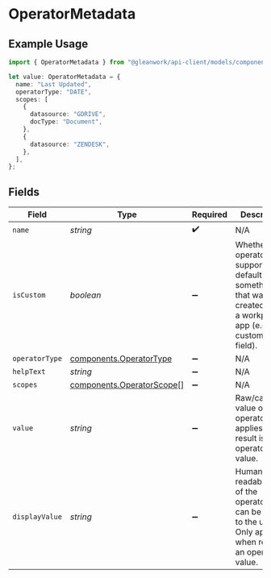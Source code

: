 # OperatorMetadata

## Example Usage

```typescript
import { OperatorMetadata } from "@gleanwork/api-client/models/components";

let value: OperatorMetadata = {
  name: "Last Updated",
  operatorType: "DATE",
  scopes: [
    {
      datasource: "GDRIVE",
      docType: "Document",
    },
    {
      datasource: "ZENDESK",
    },
  ],
};
```

## Fields

| Field                                                                                                                        | Type                                                                                                                         | Required                                                                                                                     | Description                                                                                                                  |
| ---------------------------------------------------------------------------------------------------------------------------- | ---------------------------------------------------------------------------------------------------------------------------- | ---------------------------------------------------------------------------------------------------------------------------- | ---------------------------------------------------------------------------------------------------------------------------- |
| `name`                                                                                                                       | *string*                                                                                                                     | :heavy_check_mark:                                                                                                           | N/A                                                                                                                          |
| `isCustom`                                                                                                                   | *boolean*                                                                                                                    | :heavy_minus_sign:                                                                                                           | Whether this operator is supported by default or something that was created within a workplace app (e.g. custom jira field). |
| `operatorType`                                                                                                               | [components.OperatorType](../../models/components/operatortype.md)                                                           | :heavy_minus_sign:                                                                                                           | N/A                                                                                                                          |
| `helpText`                                                                                                                   | *string*                                                                                                                     | :heavy_minus_sign:                                                                                                           | N/A                                                                                                                          |
| `scopes`                                                                                                                     | [components.OperatorScope](../../models/components/operatorscope.md)[]                                                       | :heavy_minus_sign:                                                                                                           | N/A                                                                                                                          |
| `value`                                                                                                                      | *string*                                                                                                                     | :heavy_minus_sign:                                                                                                           | Raw/canonical value of the operator. Only applies when result is an operator value.                                          |
| `displayValue`                                                                                                               | *string*                                                                                                                     | :heavy_minus_sign:                                                                                                           | Human readable value of the operator that can be shown to the user. Only applies when result is an operator value.           |
